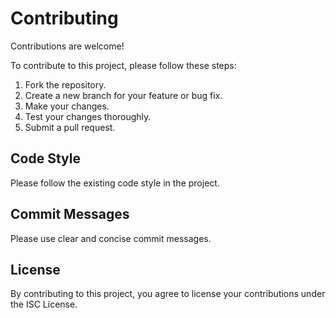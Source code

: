 # Contributing

Contributions are welcome!

To contribute to this project, please follow these steps:

1.  Fork the repository.
2.  Create a new branch for your feature or bug fix.
3.  Make your changes.
4.  Test your changes thoroughly.
5.  Submit a pull request.

## Code Style

Please follow the existing code style in the project.

## Commit Messages

Please use clear and concise commit messages.

## License

By contributing to this project, you agree to license your contributions under the ISC License.